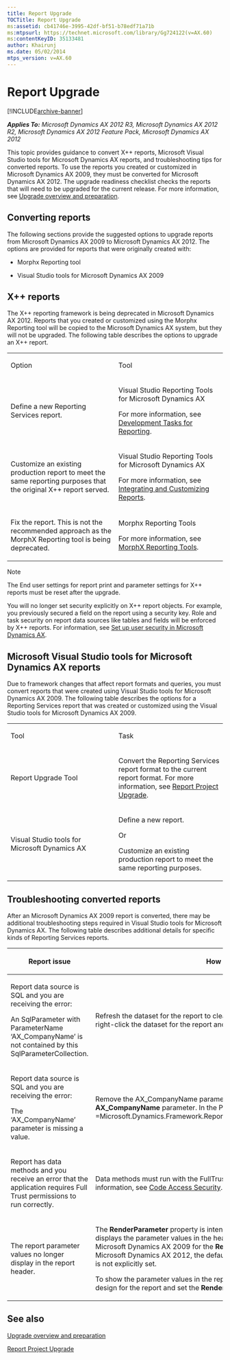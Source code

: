```yaml
---
title: Report Upgrade
TOCTitle: Report Upgrade
ms:assetid: cb41746e-3995-42df-bf51-b78edf71a71b
ms:mtpsurl: https://technet.microsoft.com/library/Gg724122(v=AX.60)
ms:contentKeyID: 35133481
author: Khairunj
ms.date: 05/02/2014
mtps_version: v=AX.60
---
```


# Report Upgrade 


[!INCLUDE[archive-banner](includes/archive-banner.md)]


_**Applies To:** Microsoft Dynamics AX 2012 R3, Microsoft Dynamics AX 2012 R2, Microsoft Dynamics AX 2012 Feature Pack, Microsoft Dynamics AX 2012_

This topic provides guidance to convert X++ reports, Microsoft Visual Studio tools for Microsoft Dynamics AX reports, and troubleshooting tips for converted reports. To use the reports you created or customized in Microsoft Dynamics AX 2009, they must be converted for Microsoft Dynamics AX 2012. The upgrade readiness checklist checks the reports that will need to be upgraded for the current release. For more information, see [Upgrade overview and preparation](upgrade-overview-and-preparation.md).

## Converting reports

The following sections provide the suggested options to upgrade reports from Microsoft Dynamics AX 2009 to Microsoft Dynamics AX 2012. The options are provided for reports that were originally created with:

  - Morphx Reporting tool

  - Visual Studio tools for Microsoft Dynamics AX 2009

## X++ reports

The X++ reporting framework is being deprecated in Microsoft Dynamics AX 2012. Reports that you created or customized using the Morphx Reporting tool will be copied to the Microsoft Dynamics AX system, but they will not be upgraded. The following table describes the options to upgrade an X++ report.

<table>
<colgroup>
<col style="width: 50%" />
<col style="width: 50%" />
</colgroup>
<tbody>
<tr class="odd">
<td><p>Option</p></td>
<td><p>Tool</p></td>
</tr>
<tr class="even">
<td><p>Define a new Reporting Services report.</p></td>
<td><p>Visual Studio Reporting Tools for Microsoft Dynamics AX</p>
<p>For more information, see <a href="development-tasks-for-reporting.md">Development Tasks for Reporting</a>.</p></td>
</tr>
<tr class="odd">
<td><p>Customize an existing production report to meet the same reporting purposes that the original X++ report served.</p></td>
<td><p>Visual Studio Reporting Tools for Microsoft Dynamics AX</p>
<p>For more information, see <a href="integrating-and-customizing-reports.md">Integrating and Customizing Reports</a>.</p></td>
</tr>
<tr class="even">
<td><p>Fix the report. This is not the recommended approach as the MorphX Reporting tool is being deprecated.</p></td>
<td><p>Morphx Reporting Tools</p>
<p>For more information, see <a href="morphx-reporting-tools.md">MorphX Reporting Tools</a>.</p></td>
</tr>
</tbody>
</table>



> [!NOTE]
> <P>The End user settings for report print and parameter settings for X++ reports must be reset after the upgrade.</P>
> <P>You will no longer set security explicitly on X++ report objects. For example, you previously secured a field on the report using a security key. Role and task security on report data sources like tables and fields will be enforced by X++ reports. For information, see <A href="set-up-user-security-in-microsoft-dynamics-ax.md">Set up user security in Microsoft Dynamics AX</A>.</P>



## Microsoft Visual Studio tools for Microsoft Dynamics AX reports

Due to framework changes that affect report formats and queries, you must convert reports that were created using Visual Studio tools for Microsoft Dynamics AX 2009. The following table describes the options for a Reporting Services report that was created or customized using the Visual Studio tools for Microsoft Dynamics AX 2009.

<table>
<colgroup>
<col style="width: 50%" />
<col style="width: 50%" />
</colgroup>
<tbody>
<tr class="odd">
<td><p>Tool</p></td>
<td><p>Task</p></td>
</tr>
<tr class="even">
<td><p>Report Upgrade Tool</p></td>
<td><p>Convert the Reporting Services report format to the current report format. For more information, see <a href="report-project-upgrade.md">Report Project Upgrade</a>.</p></td>
</tr>
<tr class="odd">
<td><p>Visual Studio tools for Microsoft Dynamics AX</p></td>
<td><p>Define a new report.</p>
<p>Or</p>
<p>Customize an existing production report to meet the same reporting purposes.</p></td>
</tr>
</tbody>
</table>


## Troubleshooting converted reports

After an Microsoft Dynamics AX 2009 report is converted, there may be additional troubleshooting steps required in Visual Studio tools for Microsoft Dynamics AX. The following table describes additional details for specific kinds of Reporting Services reports.

<table>
<colgroup>
<col style="width: 50%" />
<col style="width: 50%" />
</colgroup>
<thead>
<tr class="header">
<th><p>Report issue</p></th>
<th><p>How to resolve</p></th>
</tr>
</thead>
<tbody>
<tr class="odd">
<td><p>Report data source is SQL and you are receiving the error:</p>
<p>An SqlParameter with ParameterName ‘AX_CompanyName’ is not contained by this SqlParameterCollection.</p></td>
<td><p>Refresh the dataset for the report to clear out legacy parameters. In Model Editor, right-click the dataset for the report and then click <strong>Refresh</strong>.</p></td>
</tr>
<tr class="even">
<td><p>Report data source is SQL and you are receiving the error:</p>
<p>The ‘AX_CompanyName’ parameter is missing a value.</p></td>
<td><p>Remove the AX_CompanyName parameter. To do this, in Model Editor, select the <strong>AX_CompanyName</strong> parameter. In the Properties window, set the <strong>Default Value</strong> to =Microsoft.Dynamics.Framework.Reports.BuiltInMethods.GetUserComany(Nothing).</p></td>
</tr>
<tr class="odd">
<td><p>Report has data methods and you receive an error that the application requires Full Trust permissions to run correctly.</p></td>
<td><p>Data methods must run with the FullTrust named permission set. For more information, see <a href="https://go.microsoft.com/fwlink/?linkid=224632">Code Access Security</a>.</p></td>
</tr>
<tr class="even">
<td><p>The report parameter values no longer display in the report header.</p></td>
<td><p>The <strong>RenderParameter</strong> property is intended to debug report parameter values. It displays the parameter values in the header of the report. The default value in Microsoft Dynamics AX 2009 for the <strong>RenderParameter</strong> property was True. In Microsoft Dynamics AX 2012, the default value is False. During upgrade, the value is not explicitly set.</p>
<p>To show the parameter values in the report header, in Model Editor, select the auto design for the report and set the <strong>RenderParameter</strong> property to <strong>True</strong>.</p></td>
</tr>
</tbody>
</table>


## See also

[Upgrade overview and preparation](upgrade-overview-and-preparation.md)

[Report Project Upgrade](report-project-upgrade.md)

  


